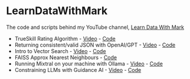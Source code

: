 # LearnDataWithMark

The code and scripts behind my YouTube channel, [Learn Data With Mark](https://www.youtube.com/@learndatawithmark/videos)

* TrueSkill Rating Algorithm - [Video](https://www.youtube.com/watch?v=zintSf6A78g) - [Code](https://github.com/mneedham/LearnDataWithMark/tree/main/trueskill-playground)
* Returning consistent/valid JSON with OpenAI/GPT - [Video](https://www.youtube.com/watch?v=lJJkBaO15Po&t=3s) - [Code](https://github.com/mneedham/LearnDataWithMark/tree/main/json-gpt)
* Intro to Vector Search - [Video](https://www.youtube.com/watch?v=RWRiTmRsyrY&t=76s) - [Code](https://github.com/mneedham/LearnDataWithMark/tree/main/intro-vector-search)
* FAISS Approx Nearest Neighbours - [Code](https://github.com/mneedham/LearnDataWithMark/tree/main/faiss-ann)
* Running Mixtral on your machine with Ollama - [Video](https://www.youtube.com/watch?v=rfr4p0srlqs) -  [Code](https://github.com/mneedham/LearnDataWithMark/tree/main/ollama-mixtral)
* Constraining LLMs with Guidance AI - [Video](https://www.youtube.com/watch?v=4Wz61w5zbCk) -  [Code](https://github.com/mneedham/LearnDataWithMark/tree/main/guidance-playground)
